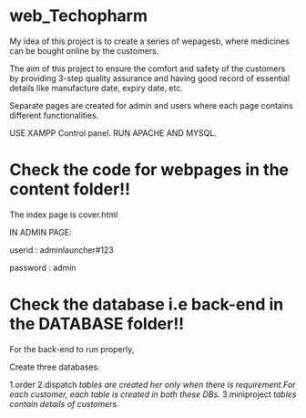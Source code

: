 # web_Techopharm

My idea of this project is to create a series of wepagesb, where medicines can be bought online by the customers. 

The aim of this project to ensure the comfort and safety of the customers by providing 3-step quality assurance and having good record of essential details like manufacture date, expiry date, etc.

Separate pages are created for admin and users where each page contains different functionalities.

USE XAMPP Control panel.
RUN APACHE AND MYSQL.

# Check the code for webpages in the content folder!!
The index page is cover.html

IN ADMIN PAGE:

userid    :  adminlauncher#123

password  :  admin

# Check the database i.e back-end in the DATABASE folder!!
For the back-end to run properly,

Create three databases.

1.order 2.dispatch
*tables are created her only when there is requirement.For each customer, each table is created in both these DBs.*
3.miniproject
*tables contain details of customers.*

